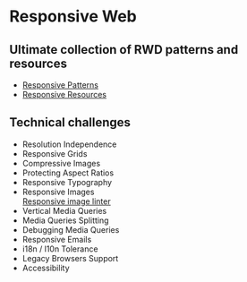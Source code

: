 # Responsive Web

## Ultimate collection of RWD patterns and resources
* [Responsive Patterns](https://bradfrost.github.io/this-is-responsive/patterns.html)
* [Responsive Resources](https://bradfrost.github.io/this-is-responsive/resources.html)

## Technical challenges
* Resolution Independence
* Responsive Grids 
* Compressive Images
* Protecting Aspect Ratios
* Responsive Typography
* Responsive Images  
  [Responsive image linter](https://ausi.github.io/respimagelint/docs.html)
* Vertical Media Queries
* Media Queries Splitting
* Debugging Media Queries
* Responsive Emails
* i18n / l10n Tolerance
* Legacy Browsers Support
* Accessibility
